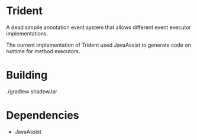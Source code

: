 # Trident
A dead simpile annotation event system that allows different event executor implementations.

The current implementation of Trident used JavaAssist to generate code on runtime for method executors.

# Building
./gradlew shadowJar

# Dependencies
* JavaAssist
